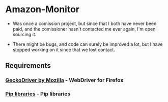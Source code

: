 # Amazon-Monitor

- Was once a comission project, but since that I both have never been paid, and the comissioner hasn't contacted me ever again, I'm open sourcing it.

- There might be bugs, and code can surely be improved a lot, but I have stopped working on it since that we lost contact.


## Requirements


### [GeckoDriver by Mozilla](https://github.com/mozilla/geckodriver/releases) - WebDriver for Firefox
### [Pip libraries](https://github.com/Limesey/Minions-Amazon-Monitor/blob/main/requirements.txt) - Pip libraries